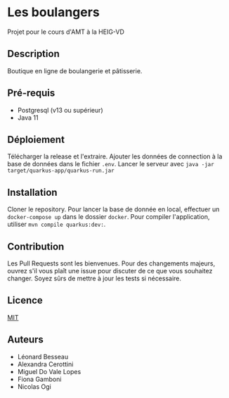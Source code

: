 # Les boulangers
Projet pour le cours d'AMT à la HEIG-VD

## Description
Boutique en ligne de boulangerie et pâtisserie.

## Pré-requis
- Postgresql (v13 ou supérieur)
- Java 11

## Déploiement
Télécharger la release et l'extraire. Ajouter les données de connection à la base de données dans le fichier `.env`.
Lancer le serveur avec `java -jar target/quarkus-app/quarkus-run.jar`


## Installation
Cloner le repository. Pour lancer la base de donnée en local, effectuer un `docker-compose up` dans le dossier `docker`. 
Pour compiler l'application, utiliser `mvn compile quarkus:dev:`.


## Contribution
Les Pull Requests sont les bienvenues. Pour des changements majeurs, ouvrez s'il vous plaît une issue pour discuter de ce que vous souhaitez changer.
Soyez sûrs de mettre à jour les tests si nécessaire.

## Licence
[MIT](https://choosealicense.com/licenses/mit/)

## Auteurs
- Léonard Besseau
- Alexandra Cerottini
- Miguel Do Vale Lopes
- Fiona Gamboni
- Nicolas Ogi
